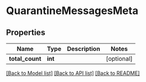 # QuarantineMessagesMeta

## Properties
Name | Type | Description | Notes
------------ | ------------- | ------------- | -------------
**total_count** | **int** |  | [optional] 

[[Back to Model list]](../README.md#documentation-for-models) [[Back to API list]](../README.md#documentation-for-api-endpoints) [[Back to README]](../README.md)

